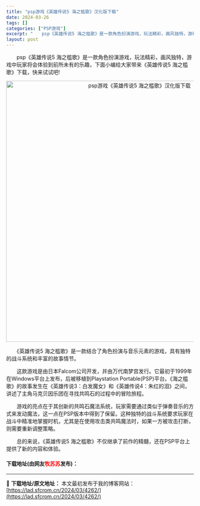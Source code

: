 ```yaml
---
title: "psp游戏《英雄传说5 海之槛歌》汉化版下载"
date: 2024-03-26
tags: []
categories: ["PSP游戏"]
excerpt: "　　psp《英雄传说5 海之槛歌》是一款角色扮演游戏，玩法精彩，画风独特，游戏中玩家将会体验到前所未有的乐趣，下面小编给大家带来《英雄传说5 海之槛歌》下载，快来试试吧! 　　《英雄传说5 海之槛歌》是一款结合了角色扮演与音乐元素的游戏，具有独特的战斗系统和丰富的故事情节。 　　这款游戏是由日本Fa&hellip;"
layout: post
---
```


 <p>　　psp《英雄传说5 海之槛歌》是一款角色扮演游戏，玩法精彩，画风独特，游戏中玩家将会体验到前所未有的乐趣，下面小编给大家带来《英雄传说5 海之槛歌》下载，快来试试吧!</p> <p align="center"><img align="" border="0" src="https://lad.sfcrom.cn/wp-content/uploads/2024/03/20240326_660216cec42ac.webp" width="700" alt="psp游戏《英雄传说5 海之槛歌》汉化版下载" /></p> <p>　　《英雄传说5 海之槛歌》是一款结合了角色扮演与音乐元素的游戏，具有独特的战斗系统和丰富的故事情节。</p> <p>　　这款游戏是由日本Falcom公司开发，并由万代南梦宫发行。它最初于1999年在Windows平台上发布，后被移植到Playstation Portable(PSP)平台。《海之槛歌》的故事发生在《英雄传说3：白发魔女》和《英雄传说4：朱红的泪》之间，讲述了主角马克贝因乐团在寻找共鸣石的过程中的冒险旅程。</p> <p>　　游戏的亮点在于其创新的共鸣石魔法系统，玩家需要通过类似于弹奏音乐的方式来发动魔法，这一点在PSP版本中得到了保留。这种独特的战斗系统要求玩家在战斗中精准地掌握时机，尤其是在使用攻击类共鸣魔法时，如果一方被攻击打断，则需要重新调整策略。</p> <p>　　总的来说，《英雄传说5 海之槛歌》不仅继承了前作的精髓，还在PSP平台上提供了新的内容和体验。</p> <p><h4>下载地址(由网友<font color="red">牧苏苏</font>发布)：</h4></p> 

---
📖 **下载地址/原文地址：** 本文最初发布于我的博客网站：[https://lad.sfcrom.cn/2024/03/4262/](https://lad.sfcrom.cn/2024/03/4262/)
